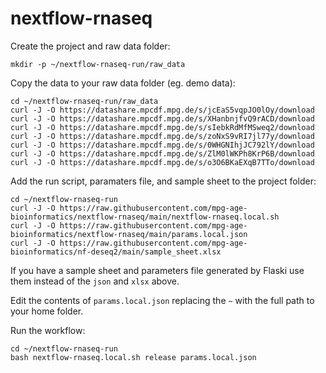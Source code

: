 # nextflow-rnaseq

Create the project and raw data folder:
```
mkdir -p ~/nextflow-rnaseq-run/raw_data
```

Copy the data to your raw data folder (eg. demo data):
```
cd ~/nextflow-rnaseq-run/raw_data
curl -J -O https://datashare.mpcdf.mpg.de/s/jcEaS5vqpJO0lOy/download
curl -J -O https://datashare.mpcdf.mpg.de/s/XHanbnjfvQ9rACD/download
curl -J -O https://datashare.mpcdf.mpg.de/s/sIebkRdMfMSweq2/download
curl -J -O https://datashare.mpcdf.mpg.de/s/zoNxS9vRI7jl77y/download
curl -J -O https://datashare.mpcdf.mpg.de/s/0WHGNIhjJC792lY/download
curl -J -O https://datashare.mpcdf.mpg.de/s/ZlM0lWKPh8KrP6B/download
curl -J -O https://datashare.mpcdf.mpg.de/s/o3O6BKaEXqB7TTo/download
```

Add the run script, paramaters file, and sample sheet to the project folder:
```
cd ~/nextflow-rnaseq-run
curl -J -O https://raw.githubusercontent.com/mpg-age-bioinformatics/nextflow-rnaseq/main/nextflow-rnaseq.local.sh
curl -J -O https://raw.githubusercontent.com/mpg-age-bioinformatics/nextflow-rnaseq/main/params.local.json
curl -J -O https://raw.githubusercontent.com/mpg-age-bioinformatics/nf-deseq2/main/sample_sheet.xlsx
```

If you have a sample sheet and parameters file generated by Flaski use them instead of the `json` and `xlsx` above.

Edit the contents of `params.local.json` replacing the `~` with the full path to your home folder.

Run the workflow:
```
cd ~/nextflow-rnaseq-run
bash nextflow-rnaseq.local.sh release params.local.json
```